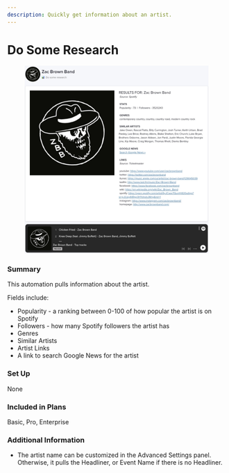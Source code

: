 ```yaml
---
description: Quickly get information about an artist.
---
```


# Do Some Research

<figure><img src="../../.gitbook/assets/CleanShot 2023-05-31 at 08.33.53@2x.jpg" alt=""><figcaption></figcaption></figure>

### Summary

This automation pulls information about the artist.

&#x20;Fields include:

* Popularity - a ranking between 0-100 of how popular the artist is on Spotify
* Followers - how many Spotify followers the artist has
* Genres
* Similar Artists
* Artist Links
* A link to search Google News for the artist

### Set Up

None

### Included in Plans

Basic, Pro, Enterprise

### **Additional Information**

* The artist name can be customized in the Advanced Settings panel. Otherwise, it pulls the Headliner, or Event Name if there is no Headliner.
